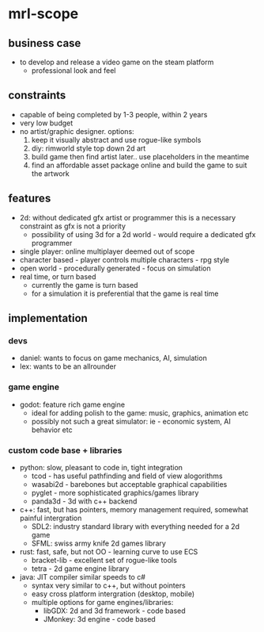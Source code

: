 <link rel="stylesheet" type="text/css" href="mdmobile.css">

# mrl-scope

## business case

* to develop and release a video game on the steam platform
	* professional look and feel

## constraints

* capable of being completed by 1-3 people, within 2 years
* very low budget
* no artist/graphic designer. options:
	1. keep it visually abstract and use rogue-like symbols
	2. diy: rimworld style top down 2d art
	3. build game then find artist later.. use placeholders in the meantime
	4. find an affordable asset package online and build the game to suit the artwork

## features

* 2d: without dedicated gfx artist or programmer this is a necessary constraint as gfx is not a priority
	* possibility of using 3d for a 2d world - would require a dedicated gfx programmer
* single player: online multiplayer deemed out of scope
* character based - player controls multiple characters - rpg style
* open world - procedurally generated - focus on simulation
* real time, or turn based
	* currently the game is turn based
	* for a simulation it is preferential that the game is real time

## implementation

### devs

* daniel: wants to focus on game mechanics, AI, simulation
* lex: wants to be an allrounder

### game engine

* godot: feature rich game engine
	* ideal for adding polish to the game: music, graphics, animation etc
	* possibly not such a great simulator: ie - economic system, AI behavior etc

### custom code base + libraries

* python: slow, pleasant to code in, tight integration
	* tcod - has useful pathfinding and field of view alogorithms
	* wasabi2d - barebones but acceptable graphical capabilities
	* pyglet - more sophisticated graphics/games library
	* panda3d - 3d with c++ backend
* c++: fast, but has pointers, memory management required, somewhat painful intergration
	* SDL2: industry standard library with everything needed for a 2d game
	* SFML: swiss army knife 2d games library 
* rust: fast, safe, but not OO - learning curve to use ECS
	* bracket-lib - excellent set of rogue-like tools
	* tetra - 2d game engine library
* java: JIT compiler similar speeds to c#
	* syntax very similar to c++, but without pointers 
	* easy cross platform intergration (desktop, mobile)
	* multiple options for game engines/libraries: 
		* libGDX: 2d and 3d framework - code based
		* JMonkey: 3d engine - code based